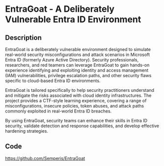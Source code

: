 # EntraGoat - A Deliberately Vulnerable Entra ID Environment

## Description
EntraGoat is a deliberately vulnerable environment designed to simulate real-world security misconfigurations and attack scenarios in Microsoft Entra ID (formerly Azure Active Directory). Security professionals, researchers, and red teamers can leverage EntraGoat to gain hands-on experience identifying and exploiting identity and access management (IAM) vulnerabilities, privilege escalation paths, and other security flaws specific to cloud-based Entra ID environments.

EntraGoat is tailored specifically to help security practitioners understand and mitigate the risks associated with cloud identity infrastructures. The project provides a CTF-style learning experience, covering a range of misconfigurations, insecure policies, token abuses, and attack paths commonly exploited in real-world Entra ID breaches.

By using EntraGoat, security teams can enhance their skills in Entra ID security, validate detection and response capabilities, and develop effective hardening strategies.

## Code
https://github.com/Semperis/EntraGoat
